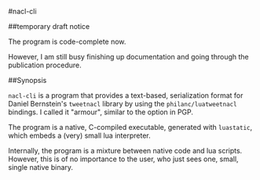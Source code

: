 #nacl-cli

##temporary draft notice

The program is code-complete now.

However, I am still busy finishing up documentation and going through the publication procedure.

##Synopsis

`nacl-cli` is a program that provides a text-based, serialization format for Daniel Bernstein's `tweetnacl` library by using the `philanc/luatweetnacl` bindings. I called it "armour", similar to the option in PGP.

The program is a native, C-compiled executable, generated with `luastatic`, which embeds a (very) small lua interpreter.

Internally, the program is a mixture between native code and lua scripts. However, this is of no importance to the user, who just sees one, small, single native binary.


